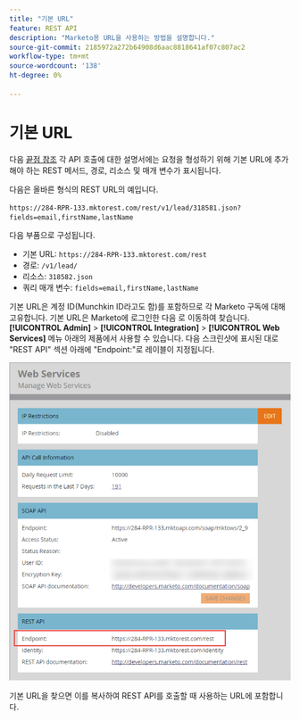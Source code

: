 ```yaml
---
title: "기본 URL"
feature: REST API
description: "Marketo용 URL을 사용하는 방법을 설명합니다."
source-git-commit: 2185972a272b64908d6aac8818641af07c807ac2
workflow-type: tm+mt
source-wordcount: '138'
ht-degree: 0%

---
```



# 기본 URL

다음 [끝점 참조](endpoint-reference.md) 각 API 호출에 대한 설명서에는 요청을 형성하기 위해 기본 URL에 추가해야 하는 REST 메서드, 경로, 리소스 및 매개 변수가 표시됩니다.

다음은 올바른 형식의 REST URL의 예입니다.

`https://284-RPR-133.mktorest.com/rest/v1/lead/318581.json?fields=email,firstName,lastName`

다음 부품으로 구성됩니다.

- 기본 URL: `https://284-RPR-133.mktorest.com/rest`
- 경로: `/v1/lead/`
- 리소스: `318582.json`
- 쿼리 매개 변수: `fields=email,firstName,lastName`

기본 URL은 계정 ID(Munchkin ID라고도 함)를 포함하므로 각 Marketo 구독에 대해 고유합니다. 기본 URL은 Marketo에 로그인한 다음 로 이동하여 찾습니다. **[!UICONTROL Admin]** > **[!UICONTROL Integration]** > **[!UICONTROL Web Services]** 메뉴 아래의 제품에서 사용할 수 있습니다. 다음 스크린샷에 표시된 대로 &quot;REST API&quot; 섹션 아래에 &quot;Endpoint:&quot;로 레이블이 지정됩니다.

![웹 서비스 기본 URL 끝점](assets/rest-api-base-url-web-services.png)

기본 URL을 찾으면 이를 복사하여 REST API를 호출할 때 사용하는 URL에 포함합니다.
